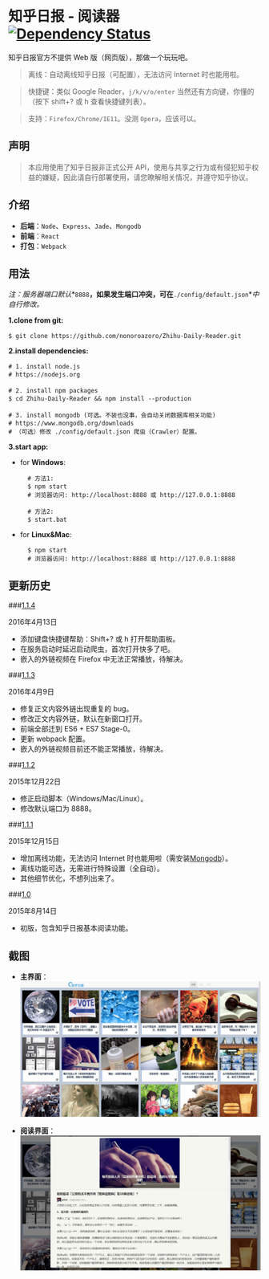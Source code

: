 # 知乎日报 - 阅读器 [![Dependency Status](https://david-dm.org/nonoroazoro/Zhihu-Daily-Reader/develop.svg?style=flat-square)](https://david-dm.org/nonoroazoro/Zhihu-Daily-Reader/develop)

知乎日报官方不提供 Web 版（网页版），那做一个玩玩吧。
> 离线：自动离线知乎日报（可配置），无法访问 Internet 时也能用啦。

> 快捷键：类似 Google Reader，`j/k/v/o/enter` 当然还有方向键，你懂的（按下 shift+? 或 h 查看快捷键列表）。

> 支持：`Firefox/Chrome/IE11`。没测 `Opera`，应该可以。

## 声明

> 本应用使用了知乎日报非正式公开 API，使用与共享之行为或有侵犯知乎权益的嫌疑，因此请自行部署使用，请您暸解相关情况，并遵守知乎协议。

## 介绍

- **后端**：`Node`、`Express`、`Jade`、`Mongodb`
- **前端**：`React`
- **打包**：`Webpack`

## 用法

*注：服务器端口默认**`8888`**，如果发生端口冲突，可在**`./config/default.json`**中自行修改。*

**1.clone from git:**

	$ git clone https://github.com/nonoroazoro/Zhihu-Daily-Reader.git

**2.install dependencies:**

    # 1. install node.js
	# https://nodejs.org

    # 2. install npm packages
	$ cd Zhihu-Daily-Reader && npm install --production

    # 3. install mongodb (可选。不装也没事，会自动关闭数据库相关功能)
    # https://www.mongodb.org/downloads
    # （可选）修改 ./config/default.json 爬虫（Crawler）配置。

**3.start app:**

- for **Windows**:

		# 方法1:
		$ npm start
        # 浏览器访问: http://localhost:8888 或 http://127.0.0.1:8888

		# 方法2:
		$ start.bat

- for **Linux&Mac**:

		$ npm start
        # 浏览器访问: http://localhost:8888 或 http://127.0.0.1:8888

## 更新历史

###<a href="#v1.1.4" id="v1.1.4">1.1.4</a>

2016年4月13日

- 添加键盘快捷键帮助：Shift+? 或 h 打开帮助面板。
- 在服务启动时延迟启动爬虫，首次打开快多了吧。
- 嵌入的外链视频在 Firefox 中无法正常播放，待解决。


###<a href="#v1.1.3" id="v1.1.3">1.1.3</a>

2016年4月9日

- 修复正文内容外链出现重复的 bug。
- 修改正文内容外链，默认在新窗口打开。
- 前端全部迁到 ES6 + ES7 Stage-0。
- 更新 webpack 配置。
- 嵌入的外链视频目前还不能正常播放，待解决。


###<a href="#v1.1.2" id="v1.1.2">1.1.2</a>

2015年12月22日

- 修正启动脚本（Windows/Mac/Linux）。
- 修改默认端口为 8888。


###<a href="#v1.1.1" id="v1.1.1">1.1.1</a>

2015年12月15日

- 增加离线功能，无法访问 Internet 时也能用啦（需安装[Mongodb](https://www.mongodb.org/downloads)）。
- 离线功能可选，无需进行特殊设置（全自动）。
- 其他细节优化，不想列出来了。


###<a href="#v1.0" id="v1.0">1.0</a>

2015年8月14日

- 初版，包含知乎日报基本阅读功能。

## 截图

- **主界面**：
![主界面](./screenshots/1.jpg?raw=true "主界面")

- **阅读界面**：
![阅读界面](./screenshots/2.jpg?raw=true "阅读界面")